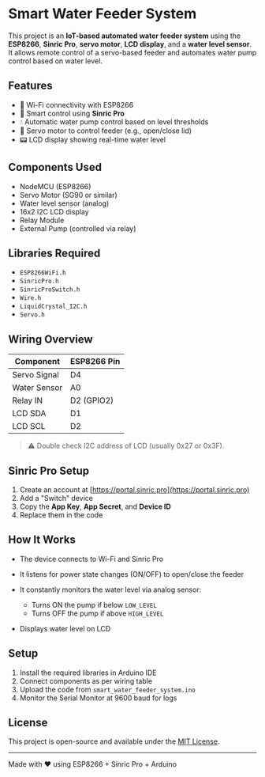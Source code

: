 # Smart Water Feeder System

This project is an **IoT-based automated water feeder system** using the **ESP8266**, **Sinric Pro**, **servo motor**, **LCD display**, and a **water level sensor**. It allows remote control of a servo-based feeder and automates water pump control based on water level.

## Features

* 📶 Wi-Fi connectivity with ESP8266
* 📲 Smart control using **Sinric Pro**
* 💧 Automatic water pump control based on level thresholds
* 🔄 Servo motor to control feeder (e.g., open/close lid)
* 📟 LCD display showing real-time water level

## Components Used

* NodeMCU (ESP8266)
* Servo Motor (SG90 or similar)
* Water level sensor (analog)
* 16x2 I2C LCD display
* Relay Module
* External Pump (controlled via relay)

## Libraries Required

* `ESP8266WiFi.h`
* `SinricPro.h`
* `SinricProSwitch.h`
* `Wire.h`
* `LiquidCrystal_I2C.h`
* `Servo.h`

## Wiring Overview

| Component    | ESP8266 Pin |
| ------------ | ----------- |
| Servo Signal | D4          |
| Water Sensor | A0          |
| Relay IN     | D2 (GPIO2)  |
| LCD SDA      | D1          |
| LCD SCL      | D2          |

> ⚠️ Double check I2C address of LCD (usually 0x27 or 0x3F).

## Sinric Pro Setup

1. Create an account at [https://portal.sinric.pro](https://portal.sinric.pro)
2. Add a "Switch" device
3. Copy the **App Key**, **App Secret**, and **Device ID**
4. Replace them in the code

## How It Works

* The device connects to Wi-Fi and Sinric Pro
* It listens for power state changes (ON/OFF) to open/close the feeder
* It constantly monitors the water level via analog sensor:

  * Turns ON the pump if below `LOW_LEVEL`
  * Turns OFF the pump if above `HIGH_LEVEL`
* Displays water level on LCD

## Setup

1. Install the required libraries in Arduino IDE
2. Connect components as per wiring table
3. Upload the code from `smart_water_feeder_system.ino`
4. Monitor the Serial Monitor at 9600 baud for logs

## License

This project is open-source and available under the [MIT License](LICENSE).

---

Made with ❤️ using ESP8266 + Sinric Pro + Arduino

